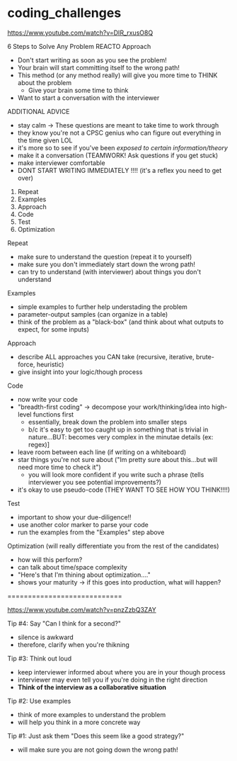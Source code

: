 # coding_challenges

https://www.youtube.com/watch?v=DIR_rxusO8Q


6 Steps to Solve Any Problem
  REACTO Approach
  - Don't start writing as soon as you see the problem!
  - Your brain will start committing itself to the wrong path!
  - This method (or any method really) will give you more time to THINK about the problem
    - Give your brain some time to think
  - Want to start a conversation with the interviewer

  ADDITIONAL ADVICE
  - stay calm -> These questions are meant to take time to work through
  - they know you're not a CPSC genius who can figure out everything in the time given LOL
  - it's more so to see if you've been *exposed to certain information/theory*
  - make it a conversation (TEAMWORK! Ask questions if you get stuck)
  - make interviewer comfortable
  - DONT START WRITING IMMEDIATELY !!!! (it's a reflex you need to get over)
  
1. Repeat
2. Examples
3. Approach
4. Code
5. Test
6. Optimization


Repeat
- make sure to understand the question (repeat it to yourself)
- make sure you don't immediately start down the wrong path!
- can try to understand (with interviewer) about things you don't understand

Examples
- simple examples to further help understading the problem
- parameter-output samples (can organize in a table)
- think of the problem as a "black-box" (and think about what outputs to expect, for some inputs)


Approach
- describe ALL approaches you CAN take (recursive, iterative, brute-force, heuristic)
- give insight into your logic/though process

Code
- now write your code
- "breadth-first coding" -> decompose your work/thinking/idea into high-level functions first
  - essentially, break down the problem into smaller steps
  - b/c it's easy to get too caught up in something that is trivial in nature...BUT: becomes very complex in the minutae details (ex: regex)]
- leave room between each line (if writing on a whiteboard)
- star things you're not sure about ("Im pretty sure about this...but will need more time to check it")
  - you will look more confident if you write such a phrase (tells interviewer you see potential improvements?)
- it's okay to use pseudo-code (THEY WANT TO SEE HOW YOU THINK!!!!)

Test
- important to show your due-diligence!!
- use another color marker to parse your code
- run the examples from the "Examples" step above


Optimization (will really differentiate you from the rest of the candidates)
- how will this perform?
- can talk about time/space complexity
- "Here's that I'm thining about optimization...."
- shows your maturity -> if this goes into production, what will happen?


============================

https://www.youtube.com/watch?v=pnzZzbQ3ZAY

Tip #4: Say "Can I think for a second?"
- silence is awkward
- therefore, clarify when you're thikning

Tip #3: Think out loud
- keep interviewer informed about where you are in your though process
- interviewer may even tell you if you're doing in the right direction
- **Think of the interview as a collaborative situation**

Tip #2: Use examples
- think of more examples to understand the problem
- will help you think in a more concrete way

Tip #1: Just ask them "Does this seem like a good strategy?"
- will make sure you are not going down the wrong path!
